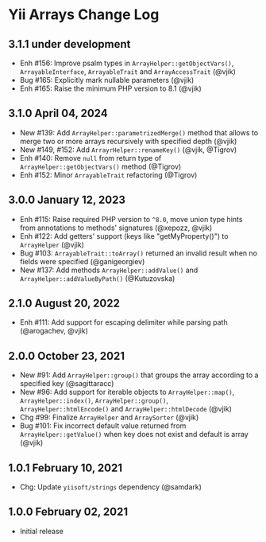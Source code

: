 # Yii Arrays Change Log

## 3.1.1 under development

- Enh #156: Improve psalm types in `ArrayHelper::getObjectVars()`, `ArrayableInterface`, `ArrayableTrait` and 
  `ArrayAccessTrait` (@vjik)
- Bug #165: Explicitly mark nullable parameters (@vjik)
- Enh #165: Raise the minimum PHP version to 8.1 (@vjik)

## 3.1.0 April 04, 2024

- New #139: Add `ArrayHelper::parametrizedMerge()` method that allows to merge two or more arrays recursively with
  specified depth (@vjik)
- New #149, #152: Add `ArrayrHelper::renameKey()` (@vjik, @Tigrov)
- Enh #140: Remove `null` from return type of `ArrayHelper::getObjectVars()` method (@Tigrov)
- Enh #152: Minor `ArrayableTrait` refactoring (@Tigrov)

## 3.0.0 January 12, 2023

- Enh #115: Raise required PHP version to `^8.0`, move union type hints from annotations
  to methods' signatures (@xepozz, @vjik)
- Enh #122: Add getters' support (keys like "getMyProperty()") to `ArrayHelper` (@vjik)
- Bug #103: `ArrayableTrait::toArray()` returned an invalid result when no fields were specified (@ganigeorgiev)
- New #137: Add methods `ArrayHelper::addValue()` and `ArrayHelper::addValueByPath()` (@Kutuzovska)

## 2.1.0 August 20, 2022

- Enh #111: Add support for escaping delimiter while parsing path (@arogachev, @vjik)

## 2.0.0 October 23, 2021

- New #91: Add `ArrayHelper::group()` that groups the array according to a specified key (@sagittaracc)
- New #96: Add support for iterable objects to `ArrayHelper::map()`, `ArrayHelper::index()`, `ArrayHelper::group()`,
  `ArrayHelper::htmlEncode()` and `ArrayHelper::htmlDecode` (@vjik)
- Chg #99: Finalize `ArrayHelper` and `ArraySorter` (@vjik)
- Bug #101: Fix incorrect default value returned from `ArrayHelper::getValue()` when key does not exist and
  default is array (@vjik)

## 1.0.1 February 10, 2021

- Chg: Update `yiisoft/strings` dependency (@samdark)

## 1.0.0 February 02, 2021

- Initial release
